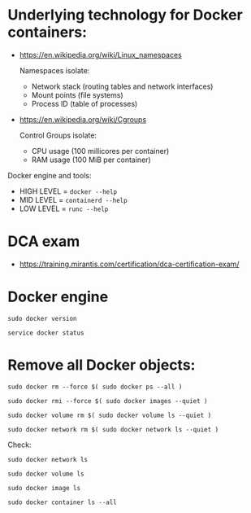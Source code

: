 # Underlying technology for Docker containers:
* https://en.wikipedia.org/wiki/Linux_namespaces
  
  Namespaces isolate:
  * Network stack (routing tables and network interfaces)
  * Mount points (file systems)
  * Process ID (table of processes)
* https://en.wikipedia.org/wiki/Cgroups
  
  Control Groups isolate:
  * CPU usage (100 millicores per container)
  * RAM usage (100 MiB per container)

Docker engine and tools:
  * HIGH LEVEL = `docker --help`
  * MID LEVEL = `containerd --help`
  * LOW LEVEL = `runc --help`

# DCA exam
* https://training.mirantis.com/certification/dca-certification-exam/

# Docker engine
```
sudo docker version
```

```
service docker status
```
# Remove all Docker objects:
```
sudo docker rm --force $( sudo docker ps --all )

sudo docker rmi --force $( sudo docker images --quiet )

sudo docker volume rm $( sudo docker volume ls --quiet )

sudo docker network rm $( sudo docker network ls --quiet )
```
Check:
```
sudo docker network ls

sudo docker volume ls

sudo docker image ls

sudo docker container ls --all
```
